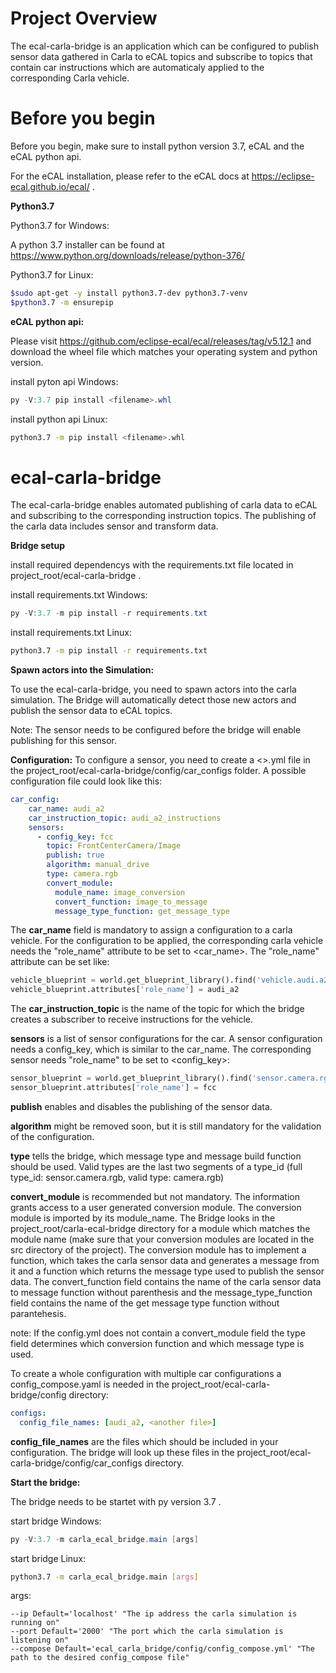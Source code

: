 # Project Overview

The ecal-carla-bridge is an application which can be configured to publish sensor data gathered in Carla to eCAL topics and subscribe to topics that contain car instructions which are automaticaly applied to the corresponding Carla vehicle.


# Before you begin

Before you begin, make sure to install python version 3.7, eCAL and the eCAL python api. 

For the eCAL installation, please refer to the eCAL docs at https://eclipse-ecal.github.io/ecal/ .

**Python3.7**

Python3.7 for Windows:

A python 3.7 installer can be found at https://www.python.org/downloads/release/python-376/

Python3.7 for Linux:

```bash
$sudo apt-get -y install python3.7-dev python3.7-venv
$python3.7 -m ensurepip
```

**eCAL python api:**

Please visit https://github.com/eclipse-ecal/ecal/releases/tag/v5.12.1 and download the wheel file which matches your operating system and python version.

install pyton api Windows:

```powershell
py -V:3.7 pip install <filename>.whl
```

install python api Linux: 

```bash
python3.7 -m pip install <filename>.whl
```

# ecal-carla-bridge

The ecal-carla-bridge enables automated publishing of carla data to eCAL and subscribing to the corresponding instruction topics. The publishing of the
carla data includes sensor and transform data.

**Bridge setup**

install required dependencys with the requirements.txt file located in project_root/ecal-carla-bridge .

install requirements.txt Windows:

```powershell
py -V:3.7 -m pip install -r requirements.txt
```

install requirements.txt Linux:
```bash
python3.7 -m pip install -r requirements.txt
```

**Spawn actors into the Simulation:**

To use the ecal-carla-bridge, you need to spawn actors into the carla simulation.
The Bridge will automatically detect those new actors and publish the sensor data to eCAL topics. 

Note: The sensor needs to be configured before the bridge will enable publishing for this sensor.

**Configuration:**
To configure a sensor, you need to create a <>.yml file in the project_root/ecal-carla-bridge/config/car_configs folder. A possible configuration file could look like this:

```yaml
car_config:
    car_name: audi_a2
    car_instruction_topic: audi_a2_instructions 
    sensors:
      - config_key: fcc
        topic: FrontCenterCamera/Image
        publish: true
        algorithm: manual_drive
        type: camera.rgb
        convert_module:
          module_name: image_conversion
          convert_function: image_to_message
          message_type_function: get_message_type
```

The **car_name** field is mandatory to assign a configuration to a carla vehicle. For the configuration to be applied, the corresponding
carla vehicle needs the "role_name" attribute to be set to <car_name>. The "role_name" attribute can be set like:

```python
vehicle_blueprint = world.get_blueprint_library().find('vehicle.audi.a2')
vehicle_blueprint.attributes['role_name'] = audi_a2
```

The **car_instruction_topic** is the name of the topic for which the bridge creates a subscriber to receive instructions for the vehicle.

**sensors** is a list of sensor configurations for the car. A sensor configuration needs a config_key, which is similar to the car_name. The corresponding sensor
needs "role_name" to be set to  <config_key>:

```python
sensor_blueprint = world.get_blueprint_library().find('sensor.camera.rgb')
sensor_blueprint.attributes['role_name'] = fcc
```

**publish** enables and disables the publishing of the sensor data.

**algorithm** might be removed soon, but it is still mandatory for the validation of the configuration.

**type** tells the bridge, which message type and message build function should be used. Valid types are the last two segments of a type_id 
(full type_id: sensor.camera.rgb, valid type: camera.rgb)

**convert_module** is recommended but not mandatory. The information grants access to a user generated conversion module. The conversion module is imported by its module_name. The Bridge looks in the project_root/carla-ecal-bridge directory for a module which matches the module name (make sure that your conversion modules are located in the src directory of the project). The conversion module has to implement a function, which takes the carla sensor data and generates a message from it and a function which returns the message type used to publish the sensor data. The convert_function field contains the name of the carla sensor data to message function without parenthesis and the message_type_function field contains the name of the get message type function without parantehesis.

note: If the config.yml does not contain a convert_module field the type field determines which conversion function and which message type is used.

To create a whole configuration with multiple car configurations a config_compose.yaml is needed in the project_root/ecal-carla-bridge/config directory: 

```yaml
configs:
  config_file_names: [audi_a2, <another file>]
```  
  
**config_file_names** are the files which should be included in your configuration. The bridge will look up these files in the project_root/ecal-carla-bridge/config/car_configs directory.

**Start the bridge:**
    
The bridge needs to be startet with py version 3.7 .

start bridge Windows:

```powershell
py -V:3.7 -m carla_ecal_bridge.main [args]
```

start bridge Linux:

```bash
python3.7 -m carla_ecal_bridge.main [args]
```

args:

```
--ip Default='localhost' "The ip address the carla simulation is running on"
--port Default='2000' "The port which the carla simulation is listening on"
--compose Default='ecal_carla_bridge/config/config_compose.yml' "The path to the desired config_compose file"
```

